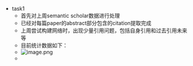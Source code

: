 - task1
	- 首先对上周semantic scholar数据进行处理
	- 已经对每篇paper的abstract部分包含的citation提取完成
	- 上周尝试构建网络时，出现少量引用问题，包括自身引用和过去引用未来等
	- 目前统计数据如下： 
	- ![image.png](https://cdn.jsdelivr.net/gh/xhd0728/oss-github-picgo-repository@main/picgo/202404211946741.png)
	- 
